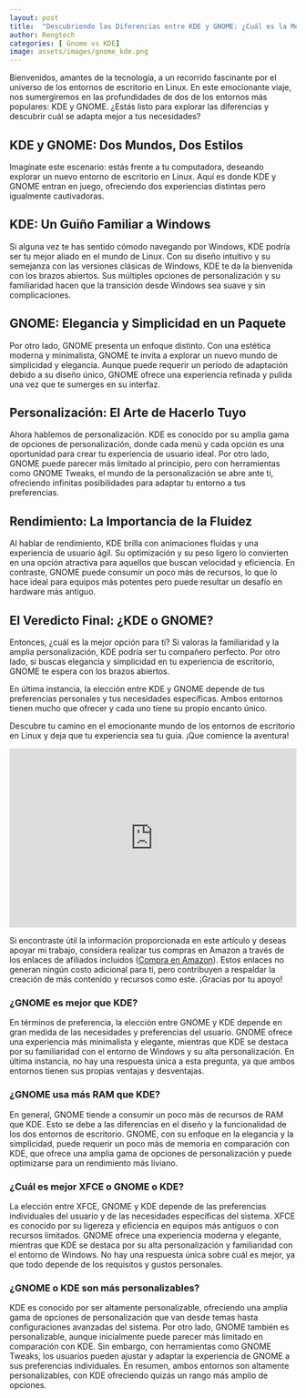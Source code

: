 ```yaml
---
layout: post
title:  "Descubriendo las Diferencias entre KDE y GNOME: ¿Cuál es la Mejor Opción para Ti?"
author: Rengtech
categories: [ Gnome vs KDE]
image: assets/images/gnome_kde.png
---
```


Bienvenidos, amantes de la tecnología, a un recorrido fascinante por el universo de los entornos de escritorio en Linux. En este emocionante viaje, nos sumergiremos en las profundidades de dos de los entornos más populares: KDE y GNOME. ¿Estás listo para explorar las diferencias y descubrir cuál se adapta mejor a tus necesidades?

## KDE y GNOME: Dos Mundos, Dos Estilos

Imagínate este escenario: estás frente a tu computadora, deseando explorar un nuevo entorno de escritorio en Linux. Aquí es donde KDE y GNOME entran en juego, ofreciendo dos experiencias distintas pero igualmente cautivadoras.

## KDE: Un Guiño Familiar a Windows

Si alguna vez te has sentido cómodo navegando por Windows, KDE podría ser tu mejor aliado en el mundo de Linux. Con su diseño intuitivo y su semejanza con las versiones clásicas de Windows, KDE te da la bienvenida con los brazos abiertos. Sus múltiples opciones de personalización y su familiaridad hacen que la transición desde Windows sea suave y sin complicaciones.

## GNOME: Elegancia y Simplicidad en un Paquete

Por otro lado, GNOME presenta un enfoque distinto. Con una estética moderna y minimalista, GNOME te invita a explorar un nuevo mundo de simplicidad y elegancia. Aunque puede requerir un período de adaptación debido a su diseño único, GNOME ofrece una experiencia refinada y pulida una vez que te sumerges en su interfaz.

## Personalización: El Arte de Hacerlo Tuyo

Ahora hablemos de personalización. KDE es conocido por su amplia gama de opciones de personalización, donde cada menú y cada opción es una oportunidad para crear tu experiencia de usuario ideal. Por otro lado, GNOME puede parecer más limitado al principio, pero con herramientas como GNOME Tweaks, el mundo de la personalización se abre ante ti, ofreciendo infinitas posibilidades para adaptar tu entorno a tus preferencias.

## Rendimiento: La Importancia de la Fluidez

Al hablar de rendimiento, KDE brilla con animaciones fluidas y una experiencia de usuario ágil. Su optimización y su peso ligero lo convierten en una opción atractiva para aquellos que buscan velocidad y eficiencia. En contraste, GNOME puede consumir un poco más de recursos, lo que lo hace ideal para equipos más potentes pero puede resultar un desafío en hardware más antiguo.

## El Veredicto Final: ¿KDE o GNOME?

Entonces, ¿cuál es la mejor opción para ti? Si valoras la familiaridad y la amplia personalización, KDE podría ser tu compañero perfecto. Por otro lado, si buscas elegancia y simplicidad en tu experiencia de escritorio, GNOME te espera con los brazos abiertos.

En última instancia, la elección entre KDE y GNOME depende de tus preferencias personales y tus necesidades específicas. Ambos entornos tienen mucho que ofrecer y cada uno tiene su propio encanto único.

Descubre tu camino en el emocionante mundo de los entornos de escritorio en Linux y deja que tu experiencia sea tu guía. ¡Que comience la aventura!

<iframe style="width:100%;" height="315" src="https://www.youtube.com/embed/ffarZj54o9Y?si=w6NvM4-suxmeIW4I" frameborder="0" allowfullscreen></iframe>

Si encontraste útil la información proporcionada en este artículo y deseas apoyar mi trabajo, considera realizar tus compras en Amazon a través de los enlaces de afiliados incluidos (<a href="https://amzn.to/3Rknqjn" rel="nofollow">Compra en Amazon</a>). Estos enlaces no generan ningún costo adicional para ti, pero contribuyen a respaldar la creación de más contenido y recursos como este. ¡Gracias por tu apoyo!

### ¿GNOME es mejor que KDE?
En términos de preferencia, la elección entre GNOME y KDE depende en gran medida de las necesidades y preferencias del usuario. GNOME ofrece una experiencia más minimalista y elegante, mientras que KDE se destaca por su familiaridad con el entorno de Windows y su alta personalización. En última instancia, no hay una respuesta única a esta pregunta, ya que ambos entornos tienen sus propias ventajas y desventajas.

### ¿GNOME usa más RAM que KDE?
En general, GNOME tiende a consumir un poco más de recursos de RAM que KDE. Esto se debe a las diferencias en el diseño y la funcionalidad de los dos entornos de escritorio. GNOME, con su enfoque en la elegancia y la simplicidad, puede requerir un poco más de memoria en comparación con KDE, que ofrece una amplia gama de opciones de personalización y puede optimizarse para un rendimiento más liviano.

### ¿Cuál es mejor XFCE o GNOME o KDE?
La elección entre XFCE, GNOME y KDE depende de las preferencias individuales del usuario y de las necesidades específicas del sistema. XFCE es conocido por su ligereza y eficiencia en equipos más antiguos o con recursos limitados. GNOME ofrece una experiencia moderna y elegante, mientras que KDE se destaca por su alta personalización y familiaridad con el entorno de Windows. No hay una respuesta única sobre cuál es mejor, ya que todo depende de los requisitos y gustos personales.

### ¿GNOME o KDE son más personalizables?
KDE es conocido por ser altamente personalizable, ofreciendo una amplia gama de opciones de personalización que van desde temas hasta configuraciones avanzadas del sistema. Por otro lado, GNOME también es personalizable, aunque inicialmente puede parecer más limitado en comparación con KDE. Sin embargo, con herramientas como GNOME Tweaks, los usuarios pueden ajustar y adaptar la experiencia de GNOME a sus preferencias individuales. En resumen, ambos entornos son altamente personalizables, con KDE ofreciendo quizás un rango más amplio de opciones.
